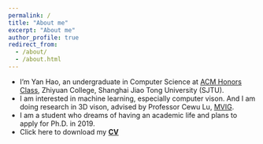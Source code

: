 ```yaml
---
permalink: /
title: "About me"
excerpt: "About me"
author_profile: true
redirect_from: 
  - /about/
  - /about.html
---
```

- I’m Yan Hao, an undergraduate in Computer Science at [ACM Honors Class](https://acm.sjtu.edu.cn/home), Zhiyuan College, Shanghai Jiao Tong University (SJTU).
- I am interested in machine learning, especially computer vison. And I am doing research in 3D vison, advised by Professor Cewu Lu, [MVIG](https://www.mvig.org).
- I am a student who dreams of having an academic life and plans to apply for Ph.D. in 2019.
- Click here to download my **[CV](https://github.com/honeyhaoyan/honeyhaoyan.github.io/blob/master/files/Yan_Hao_CV.pdf)**

